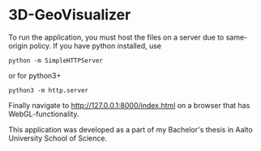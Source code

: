 # 3D-GeoVisualizer

To run the application, you must host the files on a server due to same-origin policy. If you have python installed, use
```
python -m SimpleHTTPServer
```
or for python3+
```
python3 -m http.server
```
Finally navigate to http://127.0.0.1:8000/index.html on a browser that has WebGL-functionality.

This application was developed as a part of my Bachelor's thesis in Aalto University School of Science.